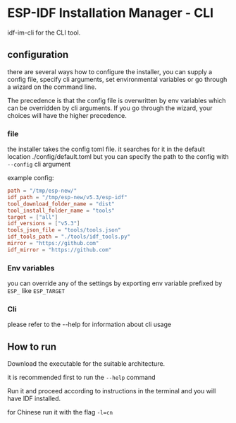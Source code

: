 # ESP-IDF Installation Manager - CLI

idf-im-cli for the CLI tool.

## configuration

there are several ways how to configure the installer, you can supply a config file, specify cli arguments, set environmental variables or go through a wizard on the command line.

The precedence is that the config file is overwritten by env variables which can be overridden by cli arguments.
If you go through the wizard, your choices will have the higher precedence.

### file

the installer takes the config toml file. it searches for it in the default location ./config/default.toml but you can specify the path to the config with `--config` cli argument

example config:
```toml
path = "/tmp/esp-new/"
idf_path = "/tmp/esp-new/v5.3/esp-idf"
tool_download_folder_name = "dist"
tool_install_folder_name = "tools"
target = ["all"]
idf_versions = ["v5.3"]
tools_json_file = "tools/tools.json"
idf_tools_path = "./tools/idf_tools.py"
mirror = "https://github.com"
idf_mirror = "https://github.com"
```

### Env variables

you can override any of the settings by exporting env variable prefixed by `ESP_` like `ESP_TARGET`

### Cli

please refer to the --help for information about cli usage

## How to run

Download the executable for the suitable architecture.

it is recommended first to run the `--help` command 

Run it and proceed according to instructions in the terminal and you will have IDF installed.

for Chinese run it with the flag `-l=cn`
